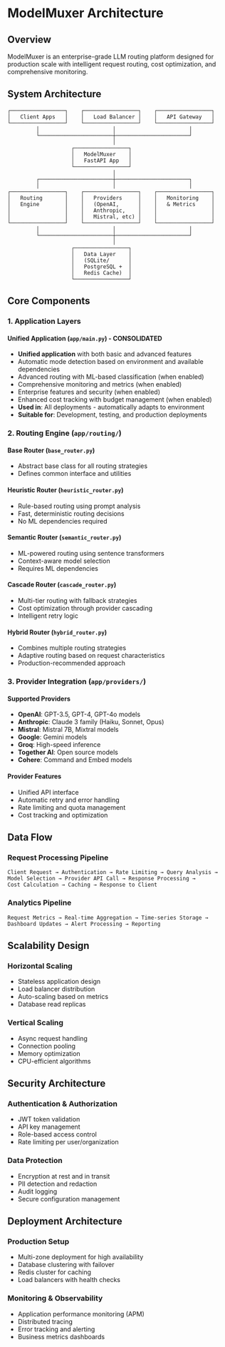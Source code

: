 # ModelMuxer Architecture

## Overview

ModelMuxer is an enterprise-grade LLM routing platform designed for production scale with intelligent request routing, cost optimization, and comprehensive monitoring.

## System Architecture

```text
┌─────────────────┐    ┌─────────────────┐    ┌─────────────────┐
│   Client Apps   │    │   Load Balancer │    │   API Gateway   │
└─────────────────┘    └─────────────────┘    └─────────────────┘
         │                       │                       │
         └───────────────────────┼───────────────────────┘
                                 │
                    ┌─────────────────┐
                    │   ModelMuxer    │
                    │   FastAPI App   │
                    └─────────────────┘
                                 │
         ┌───────────────────────┼───────────────────────┐
         │                       │                       │
┌─────────────────┐    ┌─────────────────┐    ┌─────────────────┐
│   Routing       │    │   Providers     │    │   Monitoring    │
│   Engine        │    │   (OpenAI,      │    │   & Metrics     │
│                 │    │   Anthropic,    │    │                 │
│                 │    │   Mistral, etc) │    │                 │
└─────────────────┘    └─────────────────┘    └─────────────────┘
         │                       │                       │
         └───────────────────────┼───────────────────────┘
                                 │
                    ┌─────────────────┐
                    │   Data Layer    │
                    │   (SQLite/      │
                    │   PostgreSQL +  │
                    │   Redis Cache)  │
                    └─────────────────┘
```

## Core Components

### 1. Application Layers

#### **Unified Application (`app/main.py`) - CONSOLIDATED**

- **Unified application** with both basic and advanced features
- Automatic mode detection based on environment and available dependencies
- Advanced routing with ML-based classification (when enabled)
- Comprehensive monitoring and metrics (when enabled)
- Enterprise features and security (when enabled)
- Enhanced cost tracking with budget management (when enabled)
- **Used in**: All deployments - automatically adapts to environment
- **Suitable for**: Development, testing, and production deployments

### 2. Routing Engine (`app/routing/`)

#### **Base Router (`base_router.py`)**

- Abstract base class for all routing strategies
- Defines common interface and utilities

#### **Heuristic Router (`heuristic_router.py`)**

- Rule-based routing using prompt analysis
- Fast, deterministic routing decisions
- No ML dependencies required

#### **Semantic Router (`semantic_router.py`)**

- ML-powered routing using sentence transformers
- Context-aware model selection
- Requires ML dependencies

#### **Cascade Router (`cascade_router.py`)**

- Multi-tier routing with fallback strategies
- Cost optimization through provider cascading
- Intelligent retry logic

#### **Hybrid Router (`hybrid_router.py`)**

- Combines multiple routing strategies
- Adaptive routing based on request characteristics
- Production-recommended approach

### 3. Provider Integration (`app/providers/`)

#### **Supported Providers**

- **OpenAI**: GPT-3.5, GPT-4, GPT-4o models
- **Anthropic**: Claude 3 family (Haiku, Sonnet, Opus)
- **Mistral**: Mistral 7B, Mixtral models
- **Google**: Gemini models
- **Groq**: High-speed inference
- **Together AI**: Open source models
- **Cohere**: Command and Embed models

#### **Provider Features**

- Unified API interface
- Automatic retry and error handling
- Rate limiting and quota management
- Cost tracking and optimization

## Data Flow

### Request Processing Pipeline

```
Client Request → Authentication → Rate Limiting → Query Analysis →
Model Selection → Provider API Call → Response Processing →
Cost Calculation → Caching → Response to Client
```

### Analytics Pipeline

```
Request Metrics → Real-time Aggregation → Time-series Storage →
Dashboard Updates → Alert Processing → Reporting
```

## Scalability Design

### Horizontal Scaling

- Stateless application design
- Load balancer distribution
- Auto-scaling based on metrics
- Database read replicas

### Vertical Scaling

- Async request handling
- Connection pooling
- Memory optimization
- CPU-efficient algorithms

## Security Architecture

### Authentication & Authorization

- JWT token validation
- API key management
- Role-based access control
- Rate limiting per user/organization

### Data Protection

- Encryption at rest and in transit
- PII detection and redaction
- Audit logging
- Secure configuration management

## Deployment Architecture

### Production Setup

- Multi-zone deployment for high availability
- Database clustering with failover
- Redis cluster for caching
- Load balancers with health checks

### Monitoring & Observability

- Application performance monitoring (APM)
- Distributed tracing
- Error tracking and alerting
- Business metrics dashboards
